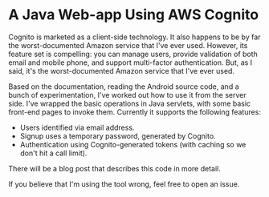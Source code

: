# A Java Web-app Using AWS Cognito

Cognito is marketed as a client-side technology. It also happens to be by far the worst-documented Amazon service that I've ever used. However, its feature set is compelling: you can manage users, provide validation of both email and mobile phone, and support multi-factor authentication. But, as I said, it's the worst-documented Amazon service that I've ever used.

Based on the documentation, reading the Android source code, and a bunch of experimentation, I've worked out how to use it from the server side. I've wrapped the basic operations in Java servlets, with some basic front-end pages to invoke them. Currently it supports the following features:

* Users identified via email address.
* Signup uses a temporary password, generated by Cognito.
* Authentication using Cognito-generated tokens (with caching so we don't hit a call limit).

There will be a blog post that describes this code in more detail.

If you believe that I'm using the tool wrong, feel free to open an issue.
